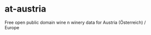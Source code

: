 at-austria
==========

Free open public domain wine n winery data for Austria (Österreich) / Europe
